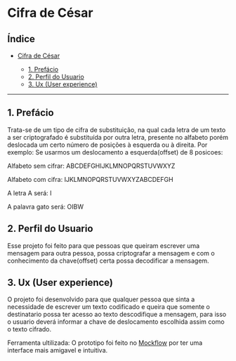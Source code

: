 # Cifra de César

## Índice

- [Cifra de César](#cifra-de-césar)

  - [1. Prefácio](#1-prefácio)
  - [2. Perfil do Usuario](#2-perfil-do-usuario)
  - [3. Ux (User experience)](#3-ux-user-experience)
  
---

## 1. Prefácio

Trata-se de um tipo de cifra de substituição, na qual cada letra de um texto a ser criptografado é substituída por outra letra,
presente no alfabeto porém deslocada um certo número de posições à esquerda ou à direita.
Por exemplo: Se usarmos um deslocamento a esquerda(offset) de 8 posicoes:

Alfabeto sem cifrar: ABCDEFGHIJKLMNOPQRSTUVWXYZ

Alfabeto com cifra: IJKLMNOPQRSTUVWXYZABCDEFGH

A letra A será: I

A palavra gato será: OIBW


## 2. Perfil do Usuario
Esse projeto foi feito para que pessoas que queiram escrever uma mensagem para outra pessoa, possa criptografar a mensagem e com o conhecimento da chave(offset) certa possa decodificar a mensagem.

## 3. Ux (User experience)
O projeto foi desenvolvido para que qualquer pessoa que sinta a necessidade de escrever um texto codificado e queira que somente o destinatario possa ter acesso ao texto descodifique a mensagem, para isso o usuario deverá informar a chave de deslocamento escolhida 
assim como o texto cifrado.

Ferramenta ultilizada:
O prototipo foi feito no [Mockflow](https://wireframepro.mockflow.com/#/space/Me2J3mzlonb) 
por ter uma interface mais amigavel e intuitiva.
